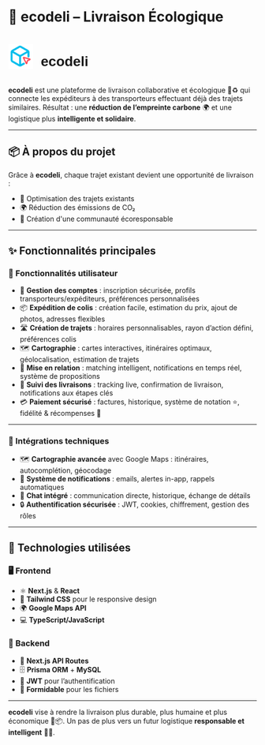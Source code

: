 # 🌱 ecodeli – Livraison Écologique
<div style="display: flex; align-items: center; gap: 1rem">
  <img src="/public/LOGO_.png" alt="ecodeli logo" width="50" height="50" />
  <h1 style="font-family: 'Poppins', sans-serif;"><b>ecodeli</b></h1>
</div>

**ecodeli** est une plateforme de livraison collaborative et écologique 🚚♻️ qui connecte les expéditeurs à des transporteurs effectuant déjà des trajets similaires. Résultat : une **réduction de l’empreinte carbone** 🌍 et une logistique plus **intelligente et solidaire**.

---

## 📦 À propos du projet

Grâce à **ecodeli**, chaque trajet existant devient une opportunité de livraison :

* 🚀 Optimisation des trajets existants
* 🌍 Réduction des émissions de CO₂
* 👥 Création d'une communauté écoresponsable

---

## ✨ Fonctionnalités principales

### 👤 Fonctionnalités utilisateur

* 🔐 **Gestion des comptes** : inscription sécurisée, profils transporteurs/expéditeurs, préférences personnalisées
* 📦 **Expédition de colis** : création facile, estimation du prix, ajout de photos, adresses flexibles
* 🛣️ **Création de trajets** : horaires personnalisables, rayon d’action défini, préférences colis
* 🗺️ **Cartographie** : cartes interactives, itinéraires optimaux, géolocalisation, estimation de trajets
* 🔄 **Mise en relation** : matching intelligent, notifications en temps réel, système de propositions
* 🚚 **Suivi des livraisons** : tracking live, confirmation de livraison, notifications aux étapes clés
* 💳 **Paiement sécurisé** : factures, historique, système de notation ⭐, fidélité & récompenses 🎁

---

### 🧩 Intégrations techniques

* 🗺️ **Cartographie avancée** avec Google Maps : itinéraires, autocomplétion, géocodage
* 🔔 **Système de notifications** : emails, alertes in-app, rappels automatiques
* 💬 **Chat intégré** : communication directe, historique, échange de détails
* 🔒 **Authentification sécurisée** : JWT, cookies, chiffrement, gestion des rôles

---

## 🧱 Technologies utilisées

### 🖥️ Frontend

* ⚛️ **Next.js** & **React**
* 🎨 **Tailwind CSS** pour le responsive design
* 🌍 **Google Maps API**
* 💻 **TypeScript/JavaScript**

### 🧪 Backend

* 🔧 **Next.js API Routes**
* 🗄️ **Prisma ORM** + **MySQL**
* 🔐 **JWT** pour l’authentification
* 📁 **Formidable** pour les fichiers

---

**ecodeli** vise à rendre la livraison plus durable, plus humaine et plus économique 🌱📦.
Un pas de plus vers un futur logistique **responsable et intelligent** 🤝💚.
